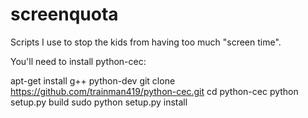 # screenquota
Scripts I use to stop the kids from having too much "screen time".

You'll need to install python-cec:

apt-get install g++ python-dev
git clone https://github.com/trainman419/python-cec.git
cd python-cec
python setup.py build
sudo python setup.py install

